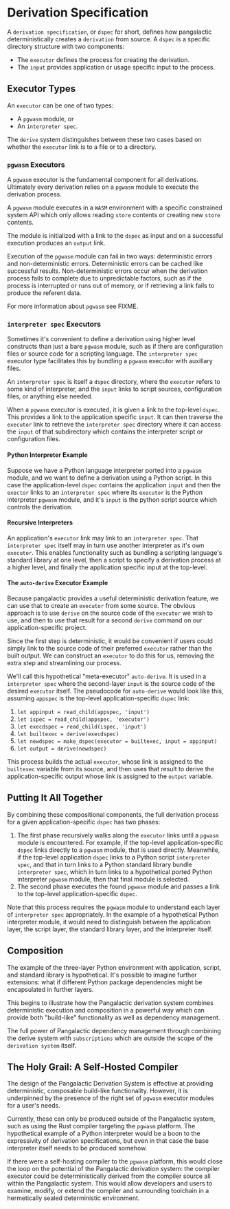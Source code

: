 # Derivation Specification

A `derivation specification`, or `dspec` for short, defines how pangalactic deterministically creates a `derivation` from source. A `dspec` is a specific directory structure with two components:

- The `executor` defines the process for creating the derivation.
- The `input` provides application or usage specific input to the process.

## Executor Types

An `executor` can be one of two types:

- A `pgwasm` module, or
- An `interpreter spec`.

The `derive` system distinguishes between these two cases based on whether the `executor` link is to a file or to a directory.

### `pgwasm` Executors

A `pgwasm` executor is the fundamental component for all derivations. Ultimately every derivation relies on a `pgwasm` module to execute the derivation process.

A `pgwasm` module executes in a `WASM` environment with a specific constrained system API which only allows reading `store` contents or creating new `store` contents.

The module is initialized with a link to the `dspec` as input and on a successful execution produces an `output` link.

Execution of the `pgwasm` module can fail in two ways: deterministic errors and non-deterministic errors. Deterministic errors can be cached like successful results. Non-deterministic errors occur when the derivation process fails to complete due to unpredictable factors, such as if the process is interrupted or runs out of memory, or if retrieving a link fails to produce the referent data.

For more information about `pgwasm` see FIXME.

### `interpreter spec` Executors

Sometimes it's convenient to define a derivation using higher level constructs than just a bare `pgwasm` module, such as if there are configuration files or source code for a scripting language. The `interpreter spec` executor type facilitates this by bundling a `pgwasm` executor with auxillary files.

An `interpreter spec` is itself a `dspec` directory, where the `executor` refers to some kind of interpreter, and the `input` links to script sources, configuration files, or anything else needed.

When a `pgwasm` executor is executed, it is given a link to the top-level `dspec`. This provides a link to the application specific `input`. It can then traverse the `executor` link to retrieve the `interpreter spec` directory where it can access the `input` of that subdirectory which contains the interpreter script or configuration files.

#### Python Interpreter Example

Suppose we have a Python language interpreter ported into a `pgwasm` module, and we want to define a derivation using a Python script. In this case the application-level `dspec` contains the application `input` and then the `exector` links to an `interpreter spec` where its `executor` is the Python interpreter `pgwasm` module, and it's `input` is the python script source which controls the derivation.

#### Recursive Interpreters

An application's `executor` link may link to an `interpreter spec`. That `interpreter spec` itself may in turn use another interpreter as it's own `executor`. This enables functionality such as bundling a scripting language's standard library at one level, then a script to specify a derivation process at a higher level, and finally the application specific input at the top-level.

#### The `auto-derive` Executor Example

Because pangalactic provides a useful deterministic derivation feature, we can use that to create an `executor` from some source. The obvious approach is to use `derive` on the source code of the `executor` we wish to use, and then to use that result for a second `derive` command on our application-specific project.

Since the first step is deterministic, it would be convenient if users could simply link to the source code of their preferred `executor` rather than the built output. We can construct an `executor` to do this for us, removing the extra step and streamlining our process.

We'll call this hypothetical "meta-executor" `auto-derive`. It is used in a `interpreter spec` where the second-layer `input` is the source code of the desired `executor` itself. The pseudocode for `auto-derive` would look like this, assuming `appspec` is the top-level application-specific `dspec` link:

1. `let appinput = read_child(appspec, 'input')`
1. `let ispec = read_child(appspec, 'executor')`
1. `let execdspec = read_child(ispec, 'input')`
1. `let builtexec = derive(execdspec)`
1. `let newdspec = make_dspec(executor = builtexec, input = appinput)`
1. `let output = derive(newdspec)`

This process builds the actual `executor`, whose link is assigned to the `builtexec` variable from its source, and then uses that result to derive the application-specific output whose link is assigned to the `output` variable.

## Putting It All Together

By combining these compositional components, the full derivation process for a given application-specific `dspec` has two phases:

1. The first phase recursively walks along the `executor` links until a `pgwasm` module is encountered. For example, if the top-level application-specific `dspec` links directly to a `pgwasm` module, that is used directly. Meanwhile, if the top-level application `dspec` links to a Python script `interpreter spec`, and that in turn links to a Python standard library bundle `interpreter spec`, which in turn links to a hypothetical ported Python interpreter `pgwasm` module, then that final module is selected.
1. The second phase executes the found `pgwasm` module and passes a link to the top-level application-specific `dspec`.

Note that this process requires the `pgwasm` module to understand each layer of `interpreter spec` appropriately. In the example of a hypothetical Python interpreter module, it would need to distinguish between the application layer, the script layer, the standard library layer, and the interpreter itself.

## Composition

The example of the three-layer Python environment with application, script, and standard library is hypothetical. It's possible to imagine further extensions: what if different Python package dependencies might be encapsulated in further layers.

This begins to illustrate how the Pangalactic derivation system combines deterministic execution and composition in a powerful way which can provide both "build-like" functionality as well as dependency management.

The full power of Pangalactic dependency management through combining the derive system with `subscriptions` which are outside the scope of the `derivation system` itself.

## The Holy Grail: A Self-Hosted Compiler

The design of the Pangalactic Derivation System is effective at providing deterministic, composable build-like functionality. However, it is underpinned by the presence of the right set of `pgwasm` executor modules for a user's needs.

Currently, these can only be produced outside of the Pangalactic system, such as using the Rust compiler targeting the `pgwasm` platform. The hypothetical example of a Python interpreter would be a boon to the expressivity of derivation specifications, but even in that case the base interpreter itself needs to be produced somehow.

If there were a self-hosting compiler to the `pgwasm` platform, this would close the loop on the potential of the Pangalactic derivation system: the compiler executor could be deterministically derived from the compiler source all within the Pangalactic system. This would allow developers and users to examine, modify, or extend the compiler and surrounding toolchain in a hermetically sealed deterministic environment.
